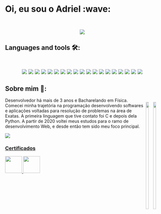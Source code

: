 <h1> Oi, eu sou o Adriel :wave:</h1>
<br>

<p align="center">
<img src="https://github-readme-stats.vercel.app/api?username=adrielldev&show_icons=true&theme=calm&hide_border=true" />  
</p>


<h2> Languages and tools 🛠️:
  <br>
  
<p align='center'>
  <br>
  <img src = "https://img.shields.io/badge/TypeScript-007ACC?style=for-the-badge&logo=typescript&logoColor=white"/>
  <img src = "https://img.shields.io/badge/JavaScript-F7DF1E?style=for-the-badge&logo=javascript&logoColor=black"/>
  <img src = "https://img.shields.io/badge/Python-14354C?style=for-the-badge&logo=python&logoColor=white"/>

  
  <img src = "https://img.shields.io/badge/Django-092E20?style=for-the-badge&logo=django&logoColor=white"/>
  <img src="https://img.shields.io/badge/Node.js-43853D?style=for-the-badge&logo=node.js&logoColor=white"/>
  <img src = "https://img.shields.io/badge/Express.js-404D59?style=for-the-badge"/>
  <img src = "https://img.shields.io/badge/React-20232A?style=for-the-badge&logo=react&logoColor=61DAFB"/>
  <img src="https://img.shields.io/badge/React_Native-20232A?style=for-the-badge&logo=react&logoColor=61DAFB"/>
  <img src = "https://img.shields.io/badge/Tailwind_CSS-38B2AC?style=for-the-badge&logo=tailwind-css&logoColor=white"/>
  <img src = "https://img.shields.io/badge/Figma-F24E1E?style=for-the-badge&logo=figma&logoColor=white"/>
  <img src = "https://img.shields.io/badge/CSS3-1572B6?style=for-the-badge&logo=css3&logoColor=white"/>
   <img src = "https://img.shields.io/badge/HTML5-E34F26?style=for-the-badge&logo=html5&logoColor=white"/>
  <img src = "https://img.shields.io/badge/PostgreSQL-316192?style=for-the-badge&logo=postgresql&logoColor=white"/>
  <img src="https://img.shields.io/badge/MongoDB-4EA94B?style=for-the-badge&logo=mongodb&logoColor=white"/>
  <img src ="https://img.shields.io/badge/MySQL-005C84?style=for-the-badge&logo=mysql&logoColor=white"/>
   <img src = "https://img.shields.io/badge/Prisma-3982CE?style=for-the-badge&logo=Prisma&logoColor=white"/>
  <img src = "https://img.shields.io/badge/Linux-FCC624?style=for-the-badge&logo=linux&logoColor=black"/>
  <img src = "https://img.shields.io/badge/Jest-323330?style=for-the-badge&logo=Jest&logoColor=white"/>
  <img src = "https://img.shields.io/badge/GIT-E44C30?style=for-the-badge&logo=git&logoColor=white"/>
  
  
  
  </p>
  

<h2> Sobre mim 👨‍:</h2>
<p style="float:right">
  <img src='https://camo.githubusercontent.com/06f36d31550de187d6b846e4c265a47507ece083cdc46d4414353bc10b2da6dd/68747470733a2f2f63646e2e6472696262626c652e636f6d2f75736572732f313231303333392f73637265656e73686f74732f323737363536312f65696e737465696e5f6379636c696e672e676966' width='45%' height='350px'> </img>
<img src='https://www.vkreate.in/storage/services_image/2019-10-02-17-55-54-5d94e4aa809b3-web-development.gif' width='45%' height='350px'></img>
  </p>


 
<p> 
Desenvolvedor há mais de 3 anos e Bacharelando em Física. Comecei minha trajetória na programação desenvolvendo softwares e aplicações voltadas para resolução de problemas na área de Exatas. A primeira linguagem que tive contato foi C e depois dela Python. A partir de 2020 voltei meus estudos
para o ramo de desenvolvimento Web, e desde então tem sido meu foco principal.
  </p>
  
 <img src='https://www.codewars.com/users/adrieldev/badges/large'> </img>
    <h3>
<a href='https://docs.google.com/document/d/15FItiagZmK5KLpwk0DkLkHrRM-S2pd0rhPM5XfTEfVA/edit?usp=sharing' target='blank'>Certificados</a>
   </h3>
<a href='linkedin.com/in/adrieldev' target='_blank'>
<img src='https://cdn-icons-png.flaticon.com/512/3536/3536505.png' width='55px'>
</a>
</img> 

<a href='https://www.youtube.com/channel/UCav8gt_NjZ3setL3n3BYX3Q' target='_blank'>
<img src='https://cdn-icons-png.flaticon.com/512/1384/1384060.png' width='55px'>
</a>

